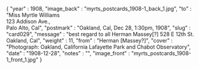 {
  "year" : 1908,
  "image_back" : "myrts_postcards_1908-1_back_1.jpg",
  "to" : "Miss Myrtle Williams<br> 123 Addison Ave.,<br>Palo Alto, Cal",
  "postmark" : "Oakland, Cal, Dec 28, 1:30pm, 1908",
  "slug" : "card029",
  "message" : "best regard to all Herman Massey[?] 528 E 12th St. Oakland, Cal",
  "weight" : 11,
  "from" : "Herman [Massey?]",
  "cover" : "Photograph: Oakland, California Lafayette Park and Chabot Observatory",
  "date" : "1908-12-28",
  "notes" : "",
  "image_front" : "myrts_postcards_1908-1_front_1.jpg"
}
